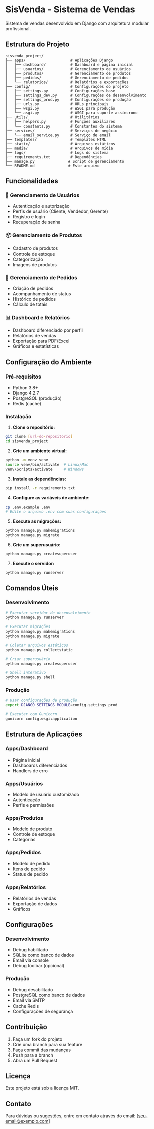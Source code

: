 # SisVenda - Sistema de Vendas

Sistema de vendas desenvolvido em Django com arquitetura modular profissional.

## Estrutura do Projeto

```
sisvenda_project/
├── apps/                    # Aplicações Django
│   ├── dashboard/           # Dashboard e página inicial
│   ├── usuarios/            # Gerenciamento de usuários
│   ├── produtos/            # Gerenciamento de produtos
│   ├── pedidos/             # Gerenciamento de pedidos
│   └── relatorios/          # Relatórios e exportações
├── config/                  # Configurações do projeto
│   ├── settings.py          # Configurações base
│   ├── settings_dev.py      # Configurações de desenvolvimento
│   ├── settings_prod.py     # Configurações de produção
│   ├── urls.py              # URLs principais
│   ├── wsgi.py              # WSGI para produção
│   └── asgi.py              # ASGI para suporte assíncrono
├── utils/                   # Utilitários
│   ├── helpers.py           # Funções auxiliares
│   └── constants.py         # Constantes do sistema
├── services/                # Serviços de negócio
│   └── email_service.py     # Serviço de email
├── templates/               # Templates HTML
├── static/                  # Arquivos estáticos
├── media/                   # Arquivos de mídia
├── logs/                    # Logs do sistema
├── requirements.txt         # Dependências
├── manage.py               # Script de gerenciamento
└── README.md               # Este arquivo
```

## Funcionalidades

### 👥 Gerenciamento de Usuários
- Autenticação e autorização
- Perfis de usuário (Cliente, Vendedor, Gerente)
- Registro e login
- Recuperação de senha

### 📦 Gerenciamento de Produtos
- Cadastro de produtos
- Controle de estoque
- Categorização
- Imagens de produtos

### 🛒 Gerenciamento de Pedidos
- Criação de pedidos
- Acompanhamento de status
- Histórico de pedidos
- Cálculo de totais

### 📊 Dashboard e Relatórios
- Dashboard diferenciado por perfil
- Relatórios de vendas
- Exportação para PDF/Excel
- Gráficos e estatísticas

## Configuração do Ambiente

### Pré-requisitos
- Python 3.8+
- Django 4.2.7
- PostgreSQL (produção)
- Redis (cache)

### Instalação

1. **Clone o repositório:**
```bash
git clone [url-do-repositorio]
cd sisvenda_project
```

2. **Crie um ambiente virtual:**
```bash
python -m venv venv
source venv/bin/activate  # Linux/Mac
venv\Scripts\activate     # Windows
```

3. **Instale as dependências:**
```bash
pip install -r requirements.txt
```

4. **Configure as variáveis de ambiente:**
```bash
cp .env.example .env
# Edite o arquivo .env com suas configurações
```

5. **Execute as migrações:**
```bash
python manage.py makemigrations
python manage.py migrate
```

6. **Crie um superusuário:**
```bash
python manage.py createsuperuser
```

7. **Execute o servidor:**
```bash
python manage.py runserver
```

## Comandos Úteis

### Desenvolvimento
```bash
# Executar servidor de desenvolvimento
python manage.py runserver

# Executar migrações
python manage.py makemigrations
python manage.py migrate

# Coletar arquivos estáticos
python manage.py collectstatic

# Criar superusuário
python manage.py createsuperuser

# Shell interativo
python manage.py shell
```

### Produção
```bash
# Usar configurações de produção
export DJANGO_SETTINGS_MODULE=config.settings_prod

# Executar com Gunicorn
gunicorn config.wsgi:application
```

## Estrutura de Aplicações

### Apps/Dashboard
- Página inicial
- Dashboards diferenciados
- Handlers de erro

### Apps/Usuários
- Modelo de usuário customizado
- Autenticação
- Perfis e permissões

### Apps/Produtos
- Modelo de produto
- Controle de estoque
- Categorias

### Apps/Pedidos
- Modelo de pedido
- Itens de pedido
- Status de pedido

### Apps/Relatórios
- Relatórios de vendas
- Exportação de dados
- Gráficos

## Configurações

### Desenvolvimento
- Debug habilitado
- SQLite como banco de dados
- Email via console
- Debug toolbar (opcional)

### Produção
- Debug desabilitado
- PostgreSQL como banco de dados
- Email via SMTP
- Cache Redis
- Configurações de segurança

## Contribuição

1. Faça um fork do projeto
2. Crie uma branch para sua feature
3. Faça commit das mudanças
4. Push para a branch
5. Abra um Pull Request

## Licença

Este projeto está sob a licença MIT.

## Contato

Para dúvidas ou sugestões, entre em contato através do email: [seu-email@exemplo.com]
